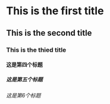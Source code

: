 # This is the first title
## This is the second title
### This is the thied title
#### 这是第四个标题
##### 这是第五个标题
###### 这是第6个标题
